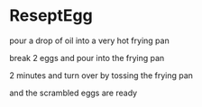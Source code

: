 # ReseptEgg

pour a drop of oil into a very hot frying pan

break 2 eggs and pour into the frying pan

2 minutes and turn over by tossing the frying pan

and the scrambled eggs are ready
